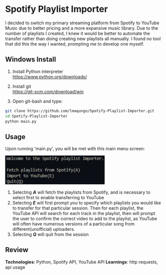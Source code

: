 
# Spotify Playlist Importer

I decided to switch my primary streaming platform from Spotify to YouTube Music due to better pricing and a more expansive music library. Due to the number of playlists I created, I knew it would be better to automate the transfer rather than doing creating new playlists all manually. I found no tool that did this the way I wanted, prompting me to develop one myself. 


## Windows Install        

1. Install Python interpreter  
https://www.python.org/downloads/
2. Install git  
https://git-scm.com/download/win

4. Open git-bash and type:    
```bash
git clone https://github.com/lmaqungo/Spotify-Playlist-Importer.git
cd Spotify-Playlist-Importer
python main.py
```

## Usage

Upon running 'main.py', you will be met with this main menu screen:

<img src="https://raw.githubusercontent.com/lmaqungo/Spotify-Playlist-Importer/main/img/main%20menu.png" alt = "main menu display" width="320">

1. Selecting **_A_** will fetch the playlists from Spotify, and is necessary to select first to enable transferring to YouTube
2. Selecting **_E_** will first prompt you to specify which playlists you would like to transfer for that particular session. Then for each playlist, the YouTube API will search for each track in the playlist, then will prompt the user to confirm the correct video to add to the playlist, as YouTube will often have numerous versions of a particular song from different(unofficial) uploaders.
3. Selecting **_Q_** will quit from the session


## Review

**Technologies**: Python, Spotify API, YouTube API 
**Learnings**: http requests, api usage 
